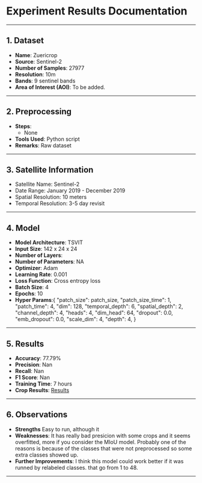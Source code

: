 # Experiment Results Documentation

---

## 1. Dataset

- **Name**:  Zuericrop
- **Source**: Sentinel-2
- **Number of Samples**: 27977
- **Resolution**: 10m
- **Bands**: 9 sentinel bands
- **Area of Interest (AOI)**: To be added.

---

## 2. Preprocessing

- **Steps**: 
  - None
- **Tools Used**: Python script
- **Remarks**: Raw dataset

---

## 3. Satellite Information

- Satellite Name: Sentinel-2
- Date Range: January 2019 - December 2019
- Spatial Resolution: 10 meters
- Temporal Resolution: 3-5 day revisit

---

## 4. Model

- **Model Architecture**: TSVIT
- **Input Size**: 142 x 24 x 24
- **Number of Layers**: 
- **Number of Parameters**: NA
- **Optimizer**: Adam
- **Learning Rate**: 0.001
- **Loss Function**: Cross entropy loss
- **Batch Size**: 4
- **Epochs**: 10
- **Hyper Params**:{
    "patch_size": patch_size,
    "patch_size_time": 1,
    "patch_time": 4,
    "dim": 128,
    "temporal_depth": 6,
    "spatial_depth": 2,
    "channel_depth": 4,
    "heads": 4,
    "dim_head": 64,
    "dropout": 0.0,
    "emb_dropout": 0.0,
    "scale_dim": 4,
    "depth": 4,
}

---

## 5. Results

- **Accuracy**:  77.79%
- **Precision**: Nan
- **Recall**: Nan
- **F1 Score**: Nan
- **Training Time**: 7 hours
- **Crop Results**: [Results](../csvs/zueri_crop_1_results.csv)


---

## 6. Observations

- **Strengths** Easy to run, although it 
- **Weaknesses**: It has really bad presicion with some crops and it seems overfitted, more if you consider the MIoU model. Probably one of the reasons is because of the classes that were not preprocessed so some extra classes showed up.
- **Further Improvements**: I think this model could work better if it was runned by relabeled classes. that go from 1 to 48.


---


